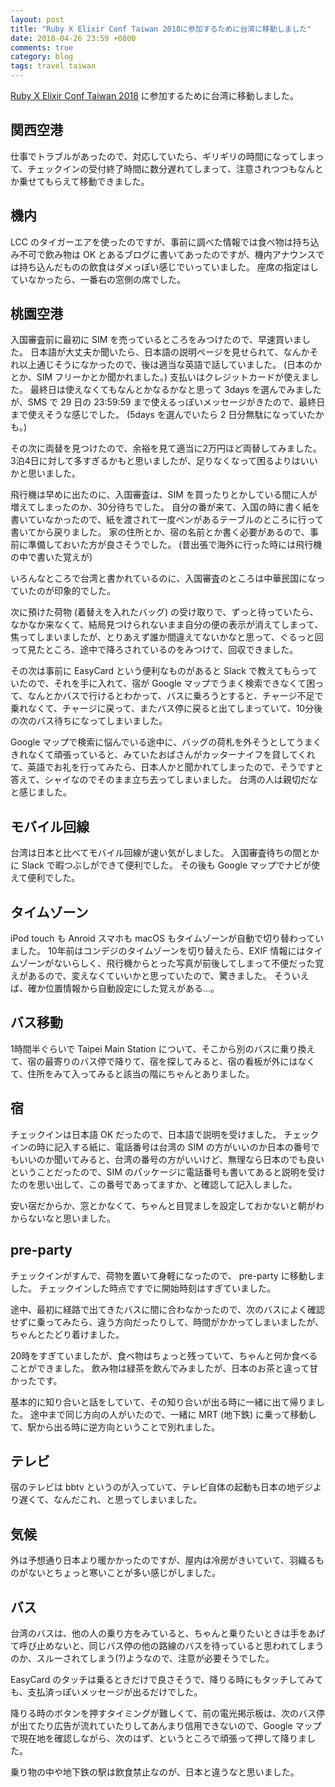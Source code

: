 ```yaml
---
layout: post
title: "Ruby X Elixir Conf Taiwan 2018に参加するために台湾に移動しました"
date: 2018-04-26 23:59 +0800
comments: true
category: blog
tags: travel taiwan
---
```

[Ruby X Elixir Conf Taiwan 2018](https://2018.rubyconf.tw/) に参加するために台湾に移動しました。

<!--more-->

## 関西空港

仕事でトラブルがあったので、対応していたら、ギリギリの時間になってしまって、チェックインの受付終了時間に数分遅れてしまって、注意されつつもなんとか乗せてもらえて移動できました。

## 機内

LCC のタイガーエアを使ったのですが、事前に調べた情報では食べ物は持ち込み不可で飲み物は OK とあるブログに書いてあったのですが、機内アナウンスでは持ち込んだものの飲食はダメっぽい感じでいっていました。
座席の指定はしていなかったら、一番右の窓側の席でした。

## 桃園空港

入国審査前に最初に SIM を売っているところをみつけたので、早速買いました。
日本語が大丈夫か聞いたら、日本語の説明ページを見せられて、なんかそれ以上通じそうになかったので、後は適当な英語で話していました。
(日本のかとか、SIM フリーかとか聞かれました。)
支払いはクレジットカードが使えました。
最終日は使えなくてもなんとかなるかなと思って 3days を選んでみましたが、SMS で 29 日の 23:59:59 まで使えるっぽいメッセージがきたので、最終日まで使えそうな感じでした。
(5days を選んでいたら 2 日分無駄になっていたかも。)

その次に両替を見つけたので、余裕を見て適当に2万円ほど両替してみました。
3泊4日に対して多すぎるかもと思いましたが、足りなくなって困るよりはいいかと思いました。

飛行機は早めに出たのに、入国審査は、SIM を買ったりとかしている間に人が増えてしまったのか、30分待ちでした。
自分の番が来て、入国の時に書く紙を書いていなかったので、紙を渡されて一度ペンがあるテーブルのところに行って書いてから戻りました。
家の住所とか、宿の名前とか書く必要があるので、事前に準備しておいた方が良さそうでした。
(昔出張で海外に行った時には飛行機の中で書いた覚えが)

いろんなところで台湾と書かれているのに、入国審査のところは中華民国になっていたのが印象的でした。

次に預けた荷物 (着替えを入れたバッグ) の受け取りで、ずっと待っていたら、なかなか来なくて、結局見つけられないまま自分の便の表示が消えてしまって、焦ってしまいましたが、とりあえず誰か間違えてないかなと思って、ぐるっと回って見たところ、途中で降ろされているのをみつけて、回収できました。

その次は事前に EasyCard という便利なものがあると Slack で教えてもらっていたので、それを手に入れて、宿が Google マップでうまく検索できなくて困って、なんとかバスで行けるとわかって、バスに乗ろうとすると、チャージ不足で乗れなくて、チャージに戻って、またバス停に戻ると出てしまっていて、10分後の次のバス待ちになってしまいました。

Google マップで検索に悩んでいる途中に、バッグの荷札を外そうとしてうまくきれなくて頑張っていると、みていたおばさんがカッターナイフを貸してくれて、英語でお礼を行ってみたら、日本人かと聞かれてしまったので、そうですと答えて、シャイなのでそのまま立ち去ってしまいました。
台湾の人は親切だなと感じました。

## モバイル回線

台湾は日本と比べてモバイル回線が速い気がしました。
入国審査待ちの間とかに Slack で暇つぶしができて便利でした。
その後も Google マップでナビが使えて便利でした。

## タイムゾーン

iPod touch も Anroid スマホも macOS もタイムゾーンが自動で切り替わっていました。
10年前はコンデジのタイムゾーンを切り替えたら、EXIF 情報にはタイムゾーンがないらしく、飛行機からとった写真が前後してしまって不便だった覚えがあるので、変えなくていいかと思っていたので、驚きました。
そういえば、確か位置情報から自動設定にした覚えがある…。

## バス移動

1時間半ぐらいで Taipei Main Station について、そこから別のバスに乗り換えて、宿の最寄りのバス停で降りて、宿を探してみると、宿の看板が外にはなくて、住所をみて入ってみると該当の階にちゃんとありました。

## 宿

チェックインは日本語 OK だったので、日本語で説明を受けました。
チェックインの時に記入する紙に、電話番号は台湾の SIM の方がいいのか日本の番号でもいいのか聞いてみると、台湾の番号の方がいいけど、無理なら日本のでも良いということだったので、SIM のパッケージに電話番号も書いてあると説明を受けたのを思い出して、この番号であってますか、と確認して記入しました。

安い宿だからか、窓とかなくて、ちゃんと目覚ましを設定しておかないと朝がわからないなと思いました。

## pre-party

チェックインがすんで、荷物を置いて身軽になったので、 pre-party に移動しました。
チェックインした時点ですでに開始時刻はすぎていました。

途中、最初に経路で出てきたバスに間に合わなかったので、次のバスによく確認せずに乗ってみたら、違う方向だったりして、時間がかかってしまいましたが、ちゃんとたどり着けました。

20時をすぎていましたが、食べ物はちょっと残っていて、ちゃんと何か食べることができました。
飲み物は緑茶を飲んでみましたが、日本のお茶と違って甘かったです。

基本的に知り合いと話をしていて、その知り合いが出る時に一緒に出て帰りました。
途中まで同じ方向の人がいたので、一緒に MRT (地下鉄) に乗って移動して、駅から出る時に逆方向ということで別れました。

## テレビ

宿のテレビは bbtv というのが入っていて、テレビ自体の起動も日本の地デジより遅くて、なんだこれ、と思ってしまいました。

## 気候

外は予想通り日本より暖かかったのですが、屋内は冷房がきいていて、羽織るものがないとちょっと寒いことが多い感じがしました。

## バス

台湾のバスは、他の人の乗り方をみていると、ちゃんと乗りたいときは手をあげて呼び止めないと、同じバス停の他の路線のバスを待っていると思われてしまうのか、スルーされてしまう(?)ようなので、注意が必要そうでした。

EasyCard のタッチは乗るときだけで良さそうで、降りる時にもタッチしてみても、支払済っぽいメッセージが出るだけでした。

降りる時のボタンを押すタイミングが難しくて、前の電光掲示板は、次のバス停が出てたり広告が流れていたりしてあんまり信用できないので、Google マップで現在地を確認しながら、次のはず、というところで頑張って押して降りました。

乗り物の中や地下鉄の駅は飲食禁止なのが、日本と違うなと思いました。
